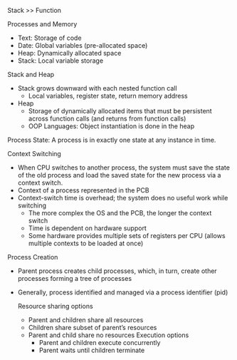 Stack >> Function

Processes and Memory
- Text: Storage of code
- Date: Global variables (pre-allocated space)
- Heap: Dynamically allocated space
- Stack: Local variable storage

Stack and Heap
- Stack grows downward with each nested function call
    - Local variables, register state, return memory address
- Heap
    - Storage of dynamically allocated items that must be persistent across function calls (and returns from function calls)
    - OOP Languages: Object instantiation is done in the heap
 
Process State: A process is in exactly one state at any instance in time.

Context Switching
- When CPU switches to another process, the system must save the state of the old process and load the saved state for the new process via a context switch.
- Context of a process represented in the PCB
- Context-switch time is overhead; the system does no useful work while switching
    - The more complex the OS and the PCB, the longer the context switch
    - Time is dependent on hardware support
    - Some hardware provides multiple sets of registers per CPU (allows multiple contexts to be loaded at once)

Process Creation
- Parent process creates child processes, which, in turn, create other processes forming a tree of processes
- Generally, process identified and managed via a process identifier (pid)

    Resource sharing options
  - Parent and children share all resources
  - Children share subset of parent’s resources
  - Parent and child share no resources
    Execution options
    - Parent and children execute concurrently
    - Parent waits until children terminate

